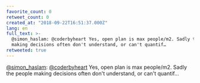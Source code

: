 ```yaml
---
favorite_count: 0
retweet_count: 0
created_at: "2018-09-22T16:51:37.000Z"
lang: en
full_text: >-
  @simon_haslam: @coderbyheart Yes, open plan is max people/m2. Sadly the people
  making decisions often don't understand, or can't quantif…
retweeted: true
---
```


[@simon_haslam](https://twitter.com/simon_haslam):
[@coderbyheart](https://twitter.com/coderbyheart) Yes, open plan is max
people/m2. Sadly the people making decisions often don't understand, or can't
quantif…
